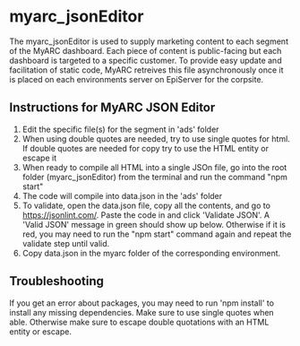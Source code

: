# myarc_jsonEditor
The myarc_jsonEditor is used to supply marketing content to each segment of the MyARC dashboard.  Each piece of content is public-facing but each dashboard is targeted to a specific customer.  To provide easy update and facilitation of static code, MyARC retreives this file asynchronously once it is placed on each environments server on EpiServer for the corpsite.

## Instructions for MyARC JSON Editor

1. Edit the specific file(s) for the segment in 'ads' folder
2. When using double quotes are needed, try to use single quotes for html.  If double quotes are needed for copy try to use the HTML entity or escape it
3. When ready to compile all HTML into a single JSOn file, go into the root folder (myarc_jsonEditor) from the terminal and run the command "npm start"
4. The code will compile into data.json in the 'ads' folder
5. To validate, open the data.json file, copy all the contents, and go to https://jsonlint.com/.  Paste the code in and click 'Validate JSON'.  A 'Valid JSON' message in green should show up below.  Otherwise if it is red, you may need to run the "npm start" command again and repeat the validate step until valid.
6. Copy data.json in the myarc folder of the corresponding environment.

## Troubleshooting
If you get an error about packages, you may need to run 'npm install' to install any missing dependencies.  Make sure to use single quotes when able.  Otherwise make sure to escape double quotations with an HTML entity or escape.
